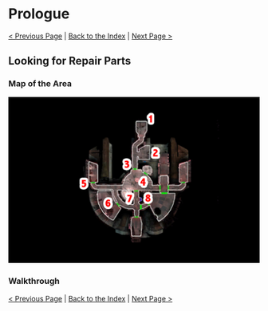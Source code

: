 # Prologue

[< Previous Page](./012_Prologue.md) |
[Back to the Index](./000_Index.md) |
[Next Page >](./020_Peragus.md)

## Looking for Repair Parts

### Map of the Area

![](../resources/maps/012_Prologue/012_Prologue_map_0.png)

### Walkthrough


[< Previous Page](./012_Prologue.md) |
[Back to the Index](./000_Index.md) |
[Next Page >](./020_Peragus.md)
